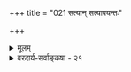 +++
title = "021 सत्यान् सत्यापयन्तः"

+++
<details><summary>मूलम्</summary>

सत्यान् सत्यापयन्तः कतिचन चतुरः स्पर्शरूपादिधातून् शब्दं स्वार्हाक्षसिद्धं चतुरधिकरणं प्राहुरेभ्यो न भिन्नम् ।  
किं तद्भेदाप्रतीतेः प्रबलविहतितस्संमतैक्यप्रमातः स्वाच्छन्द्याद्देशनाया विभवत इति वा वीक्ष्य शिष्टा विजह्युः ॥ २१ ॥
</details>

<details><summary>वरदार्य-सर्वाङ्कषा - २१</summary>

बौद्धास्तु स्पर्शरूपरसगन्धस्वभावान् धातूनङ्गीकृत्य, द्रव्यं निराकुर्वन्ति । शब्दस्तु एतच्चतुर्धात्वात्मकं वदन्ति । तदनूद्य निराकरोति - सत्यानित्यादि । पूर्वमेवाचार्यैः ( जड. 8) ' वात्सीपुत्रास्तु शब्दादीन् पञ्चवैभाषिकान् विदुः । शब्दात्मानश्चतुर्व्वेव केचिदित्यपरेऽब्रुवन् ॥' (वृत्तिः) इत्येतन्मतमुट्टङ्कितम् । कतिचन वैभाषिकैकदेशिनो बौद्धाः **चतुरः** = चतुर्विधान् स्पर्शरूपादिधातून् – स्पर्शरूपरसगन्धात्मकान् जगन्मूलकारणभूतान् धातून् **सत्यान्** = सत्यस्वरूपानेव **सत्यापयन्तः** = शपथयन्तः शब्दम् **स्वाहा॑क्षसिद्धम्** = शब्दाख्यं तत्त्वम् तद्ग्रहणशक्तश्रोत्रगम्यम् **चतुरधिकरणम्** = पूर्वोक्तधातुचतुष्टयाधिकरणकम्, अत एव **एभ्यः** = चतुर्धातुभ्यः **नभिन्नम्** = अभिन्नम् प्राहुः ॥ 



तदेतद्विकल्प्य निराकरोति - किमित्यादि । **तत्** = शब्दस्य चतुर्धात्वभिन्नत्वम् किं भेदाप्रतीतेः ? उत **प्रबलविहतितः** = भेदे प्रबलविरोधप्रमाणात् ? अथवा **संमतैक्यप्रमातः** = अभेदसाधकसंप्रतिपन्नप्रमाणसत्त्वात्? किं वा **स्वाच्छन्द्यात्** = स्वेच्छयैव? किं वा देशनाया **विभवतः** = बुद्धोपेदशवैभवात् इति वा? इति **वीक्ष्य** = परीक्ष्य **शिष्टाः** = वैदिकाः **विजः** = न **स्वीकुर्युः** = त्यजेयुः । उक्तविकल्पेषु आधे बाधः स्पष्टः, भेदग्रहणस्यैव दर्शनात् । द्वितीये तु असिद्धिः । तृतीयेऽप्यसिद्धिरेव । चतुर्थेऽप्यसिद्धिः, संप्रतिपन्नप्रमाणाभावात् । पञ्चमे त्वप्रयोजकत्वम् । षष्ठेऽप्यप्रयोजकत्वम्, कस्यचिद्वचनमात्रेण कस्यचिदर्थस्य सिद्ध्यसंभवात् । ननु तर्हि वेदेषु कथमाश्वासः कर्तव्य इति चेत्, सत्यम्, सम्यक्पृष्टम् । किन्तु, 

वेदानां स्थानम् अयि भोः ! असाधारणमीर्यते । नान्येन तस्य तुलनं पौरुषेयेण युज्यते ॥ 

382. 

713 

[ शब्दो न द्रव्यम् ] 

शब्दोऽवस्थाविशेषः श्रुतिभिरभिहितस्तेन नैष स्वनिष्ठो 

व्योमादेश्चाविभुत्वात् क्वचिदपि न तु तत्सन्निधिस्तद्विदूरे । साक्षादक्षाप्तिसाक्षात्कृत इति घटवद् द्रव्यमित्यप्यसारं 

साध्यात् प्राग्घेत्वसिद्धेः न हि परमतवन्नाभसं श्रोत्रमन्त्र ॥22॥ 



ननु भोः! अस्तु तत्सत्यम् इदमन्यद्विचिन्त्यताम् । व्याख्यानं बहुधा ह्यस्ति कृतं सर्वं महात्मभिः ॥ श्रद्धैव चेदुत्तरं ते, कस्य कस्मात् क्व वा वद । विवेकं वद वा श्रद्धाजाड्ययोस्सर्वसंमतम् ॥ विज्ञानिनस्तु प्रथमे बौद्धा एवेति मन्वते । तटस्थाः, अपि चाप्याहुस्त्वादौ वेदाविरोधिनः ॥ किन्तु बुद्ध्येकशरणा हेतुवादपरायणाः । वेदवैदिकविद्वेषशालिनः क्रमशोऽभवन् । विप्रा अप्येवमेवाद्य हेतुवादपरायणाः । प्रायस्सन्ति तपोहीना अर्थकामपरायणाः ॥ जागृयुर्यदि ते शीघ्रं हितं तावद् भवेद् ध्रुवम् । स्वेषां वापि परेषां वा, सत्यं सत्यं न चान्यथा ॥ तदानीमेव वेदस्य वैशिष्ट्यमितरागमात् । वक्तुं श्रोतुं तथा ज्ञातुं शक्येतेति विरम्यते ॥ २१ ॥
</details>
